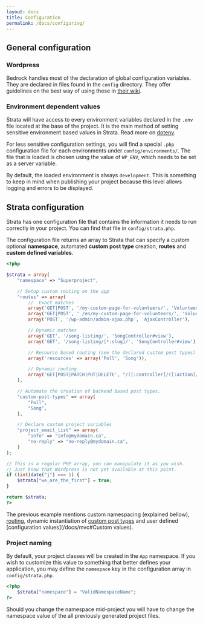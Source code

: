 ```yaml
---
layout: docs
title: Configuration
permalink: /docs/configuring/
---
```


## General configuration

### Wordpress

Bedrock handles most of the declaration of global configuration variables. They are declared in files found in the `config` directory. They offer guidelines on the best way of using these in [their wiki](https://github.com/roots/bedrock/wiki/Configuration-files).

### Environment dependent values

Strata will have access to every environment variables declared in the `.env` file located at the base of the project. It is the main method of setting sensitive environment based values in Strata. Read more on [dotenv](https://github.com/vlucas/phpdotenv).

For less sensitive configuration settings, you will find a special `.php` configuration file for each environments under `config/environments/`. The file that is loaded is chosen using the value of `WP_ENV`, which needs to be set as a server variable.

By default, the loaded environment is always `development`. This is something to keep in mind when publishing your project because this level allows logging and errors to be displayed.

## Strata configuration

Strata has one configuration file that contains the information it needs to run correctly in your project. You can find that file in `config/strata.php`.

The configuration file returns an array to Strata that can specify a custom optional **namespace**, automated **custom post type** creation, **routes** and **custom defined variables**.

~~~ php
<?php

$strata = array(
    "namespace" => "Superproject",

    // Setup custom routing on the app
    "routes" => array(
        //  Exact matches
        array('GET|POST', '/my-custom-page-for-volunteers/', 'VolunteersController#create'),
        array('GET|POST', ' /en/my-custom-page-for-volunteers/', 'VolunteersController#create'),
        array('POST', '/wp-admin/admin-ajax.php', 'AjaxController'),

        // Dynamic matches
        array('GET', '/song-listing/', 'SongController#view'),
        array('GET', '/song-listing/[*:slug]/', 'SongController#view'),

        // Resource based routing (see the declared custom post types)
        array('resources' => array('Poll', 'Song')),

        // Dynamic routing
        array('GET|POST|PATCH|PUT|DELETE', "/([:controller]/([:action]/([:params]/)?)?)?"),
    ),

    // Automate the creation of backend based post types.
    "custom-post-types" => array(
        "Poll",
        "Song",
    ),

    // Declare custom project variables
    "project_email_list" => array(
        "info" => "info@mydomain.ca",
        "no-reply" => "no-reply@mydomain.ca",
    )
);

// This is a regular PHP array, you can manipulate it as you wish.
// Just know that Wordpress is not yet available at this point.
if ((int)date("j") === 1) {
    $strata["we_are_the_first"] = true;
}

return $strata;
?>
~~~

The previous example mentions custom namespacing (explained bellow), [routing](/docs/routes/), dynamic instantiation of [custom post types](/docs/models/custom_post_types/) and user defined [configuration values](/docs/mvc#Custom values).


### Project naming

By default, your project classes will be created in the `App` namespace. If you wish to customize this value to something that better defines your application, you may define the `namespace` key in the configuration array in `config/strata.php`.

~~~ php
<?php
    $strata["namespace"] = "ValidNamespaceName";
?>
~~~

<p class="warning">
    Should you change the namespace mid-project you will have to change the namespace value of the all previously generated project files.
</p>
